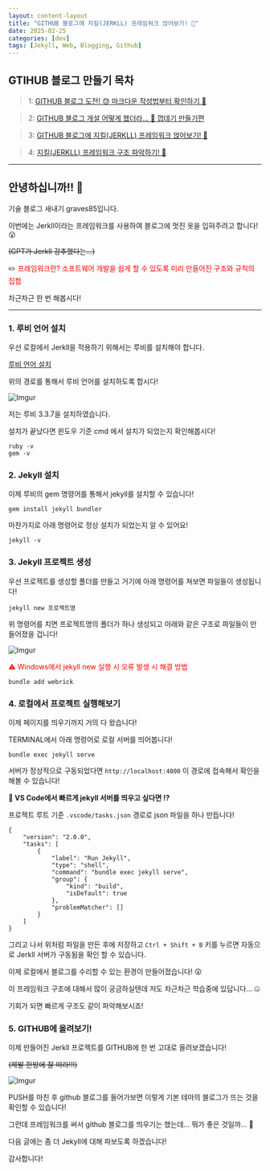 ```yaml
---
layout: content-layout
title: "GITHUB 블로그에 지킬(JERKLL) 프레임워크 얹어보기! 🥸"
date: 2025-02-25
categories: [dev]
tags: [Jekyll, Web, Blogging, Github]
---
```


## GTIHUB 블로그 만들기 목차

> 1: [GITHUB 블로그 도전! 😓 마크다운 작성법부터 확인하기 🥳](/dev/2025/02/23/blog1.html)

> 2: [GITHUB 블로그 개설 어떻게 했더라... 🤨 껍데기 만들기편](/dev/2025/02/24/blog2.html)

> 3: [GITHUB 블로그에 지킬(JERKLL) 프레임워크 얹어보기! 🥸](/dev/2025/02/25/blog3.html)

> 4: [지킬(JERKLL) 프레임워크 구조 파악하기! 🤠](/dev/2025/02/26/blog4.html)

---

## 안녕하십니까!! 🧐

기술 블로그 새내기 graves85입니다.

이번에는 Jerkll이라는 프레임워크를 사용하여 블로그에 멋진 옷을 입혀주려고 합니다! 😮

~~(GPT가 Jerkll 강추했다는...)~~

✏️ <span style="color: red;">프레임워크란? 소프트웨어 개발을 쉽게 할 수 있도록 미리 만들어진 구조와 규칙의 집합</span>

차근차근 한 번 해봅시다!

---

### 1. 루비 언어 설치

우선 로컬에서 Jerkll을 적용하기 위해서는 루비를 설치해야 합니다.

[루비 언어 설치](https://rubyinstaller.org/)

위의 경로를 통해서 루비 언어를 설치하도록 합시다!

![Imgur](https://i.imgur.com/lU73lxm.png)

저는 루비 3.3.7을 설치하였습니다.

설치가 끝났다면 윈도우 기준 cmd 에서 설치가 되었는지 확인해봅시다!

```
ruby -v
gem -v
```

### 2. Jekyll 설치

이제 루비의 gem 명령어를 통해서 jekyll를 설치할 수 있습니다!

```
gem install jekyll bundler
```

마찬가지로 아래 명령어로 정상 설치가 되었는지 알 수 있어요!

```
jekyll -v
```

### 3. Jekyll 프로젝트 생성

우선 프로젝트를 생성할 폴더를 만들고 거기에 아래 명령어를 쳐보면 파일들이 생성됩니다!

```
jekyll new 프로젝트명
```

위 명령어를 치면 프로젝트명의 폴더가 하나 생성되고 아래와 같은 구조로 파일들이 만들어졌을 겁니다!

![Imgur](https://i.imgur.com/RKZbfue.png)

<span style="color: red;"> ⚠ Windows에서 jekyll new 실행 시 오류 발생 시 해결 방법 </span>

```
bundle add webrick
```

### 4. 로컬에서 프로젝트 실행해보기

이제 페이지를 띄우기까지 거의 다 왔습니다!

TERMINAL에서 아래 명령어로 로컬 서버를 띄어봅니다!

```
bundle exec jekyll serve
```

서버가 정상적으로 구동되었다면 `http://localhost:4000` 이 경로에 접속해서 확인을 해볼 수 있습니다!

**📌 VS Code에서 빠르게 jekyll 서버를 띄우고 싶다면 ⁉️**

프로젝트 루트 기준 `.vscode/tasks.json` 경로로 json 파일을 하나 만듭니다!

```
{
    "version": "2.0.0",
    "tasks": [
        {
            "label": "Run Jekyll",
            "type": "shell",
            "command": "bundle exec jekyll serve",
            "group": {
                "kind": "build",
                "isDefault": true
            },
            "problemMatcher": []
        }
    ]
}
```

그리고 나서 위처럼 파일을 만든 후에 저장하고 `Ctrl + Shift + B` 키를 누르면 자동으로 Jerkll 서버가 구동됨을 확인 할 수 있습니다.

이제 로컬에서 블로그를 수리할 수 있는 환경이 만들어졌습니다! 😲

이 프레임워크 구조에 대해서 많이 궁금하실텐데 저도 차근차근 학습중에 있답니다... 🤐

기회가 되면 빠르게 구조도 같이 파악해보시죠!

### 5. GITHUB에 올려보기!

이제 만들어진 Jerkll 프로젝트를 GITHUB에 한 번 고대로 올려보겠습니다!

~~(제발 한방에 잘 떠라!!!)~~

![Imgur](https://i.imgur.com/jN3LJbQ.png)

PUSH를 마친 후 github 블로그를 들어가보면 이렇게 기본 테마의 블로그가 뜨는 것을 확인할 수 있습니다!

그런데 프레임워크를 써서 github 블로그를 띄우기는 했는데... 뭐가 좋은 것일까... 🤨

다음 글에는 좀 더 Jekyll에 대해 파보도록 하겠습니다!

감사합니다!